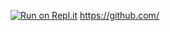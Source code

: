 [![Run on Repl.it](https://repl.it/badge/github/ThomasShelby17/.YURI-BOT3.0)](https://repl.it/github/ThomasShelby17/.YURI-BOT3.0) 
  https://github.com/
